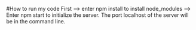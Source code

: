 #How to run my code
First --> enter npm install to install node_modules --> Enter npm start to initialize the server. The port localhost of the server will be in the command line.
